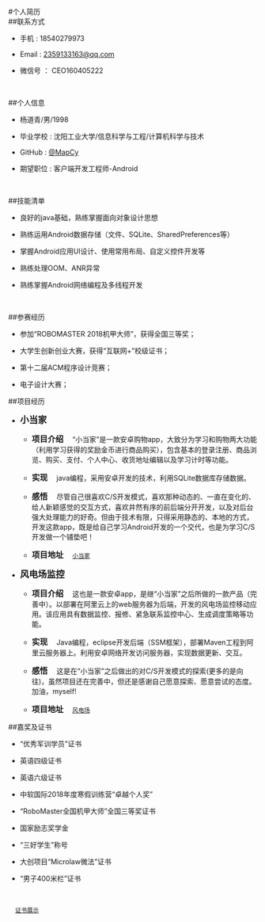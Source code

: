 #个人简历
<br>
##联系方式
* 手机 :  18540279973<br>

* Email : 2359133163@qq.com<br>

* 微信号 ： CEO160405222
<br>

##个人信息
* 杨道青/男/1998<br>

* 毕业学校 : 沈阳工业大学/信息科学与工程/计算机科学与技术<br>

* GitHub : [@MapCy](https://github.com/MapCy)

* 期望职位 : 客户端开发工程师-Android
<br>

##技能清单
* 良好的java基础，熟练掌握面向对象设计思想

* 熟练运用Android数据存储（文件、SQLite、SharedPreferences等）

* 掌握Android应用UI设计、使用常用布局、自定义控件开发等

* 熟练处理OOM、ANR异常

* 熟练掌握Android网络编程及多线程开发
<br>

##参赛经历
* 参加“ROBOMASTER 2018机甲大师”，获得全国三等奖；

* 大学生创新创业大赛，获得“互联网+”校级证书；
   
* 第十二届ACM程序设计竞赛；

* 电子设计大赛；

##项目经历
* <font size="4px">**小当家**</kbd></font>
    - <font size="3px">**项目介绍**</font>&emsp;
“小当家”是一款安卓购物app，大致分为学习和购物两大功能（利用学习获得的奖励金币进行商品购买），包含基本的登录注册、商品浏览、购买、支付、个人中心、收货地址编辑以及学习计时等功能。

    - <font size="3px">**实现**</font>&emsp;
java编程，采用安卓开发的技术，利用SQLite数据库存储数据。

    - <font size="3px">**感悟**</font>&emsp;
尽管自己很喜欢C/S开发模式，喜欢那种动态的、一直在变化的、给人新颖感觉的交互方式，喜欢井然有序的前后端分开开发，以及对后台强大处理能力的好奇。但由于技术有限，只得采用静态的、本地的方式，开发这款app，既是给自己学习Android开发的一个交代，也是为学习C/S开发做一个铺垫吧！

    - <font size="3px">**项目地址**</font>&emsp;
[`小当家`](https://github.com/MapCy/practice/tree/master/Eat)



* <font size="4px">**风电场监控**</font>
    - <font size="3px">**项目介绍**</font>&emsp;
这也是一款安卓app，是继“小当家”之后所做的一款产品（完善中）。以部署在阿里云上的web服务器为后端，开发的风电场监控移动应用。该应用具有数据监控、报修、紧急联系监控中心、生成调度策略等功能。

    - <font size="3px">**实现**</font>&emsp;
Java编程，eclipse开发后端（SSM框架），部署Maven工程到阿里云服务器上。利用安卓网络开发访问服务器，实现数据更新、交互。

    - <font size="3px">**感悟**</font>&emsp;
这是在“小当家”之后做出的对C/S开发模式的探索(更多的是向往)，虽然项目还在完善中，但还是感谢自己愿意探索、愿意尝试的态度。加油，myself!

    - <font size="3px">**项目地址**</font>&emsp;
[`风电场`](https://github.com/MapCy/practice/tree/master/workSpace)

##嘉奖及证书

* “优秀军训学员”证书

* 英语四级证书

* 英语六级证书

* 中软国际2018年度寒假训练营“卓越个人奖”

* “RoboMaster全国机甲大师”全国三等奖证书

* 国家励志奖学金

* “三好学生”称号

* 大创项目“Microlaw微法”证书

* “男子400米栏”证书
<br>

&emsp;[`证书展示`](https://github.com/MapCy/resume/blob/master/award.jpg)





